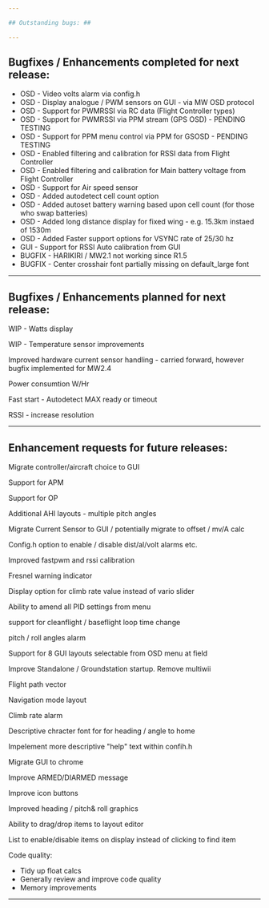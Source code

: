 ```yaml
---

## Outstanding bugs: ##

---
```


## Bugfixes / Enhancements completed for next  release: ##

 * OSD    - Video volts alarm via config.h
 * OSD    - Display analogue / PWM sensors on GUI - via MW OSD protocol
 * OSD    - Support for PWMRSSI via RC data (Flight Controller types)
 * OSD    - Support for PWMRSSI via PPM stream (GPS OSD) - PENDING TESTING
 * OSD    - Support for PPM menu control via PPM for GSOSD - PENDING TESTING
 * OSD    - Enabled filtering and calibration for RSSI data from Flight Controller
 * OSD    - Enabled filtering and calibration for Main battery voltage from Flight Controller
 * OSD    - Support for Air speed sensor
 * OSD    - Added autodetect cell count option 
 * OSD    - Added autoset battery warning based upon cell count (for those who swap batteries) 
 * OSD    - Added long distance display for fixed wing - e.g. 15.3km instaed of 1530m 
 * OSD    - Added Faster support options for VSYNC rate of 25/30 hz
 * GUI    - Support for RSSI Auto calibration from GUI
 * BUGFIX - HARIKIRI / MW2.1 not working since R1.5
 * BUGFIX - Center crosshair font partially missing on default_large font

---

## Bugfixes / Enhancements planned for next  release: ##

WIP - Watts display

WIP - Temperature sensor improvements

Improved hardware current sensor handling - carried forward, however bugfix implemented for MW2.4

Power consumtion W/Hr 

Fast start - Autodetect MAX ready or timeout

RSSI - increase resolution

---

## Enhancement requests for future releases: ##

Migrate controller/aircraft choice to GUI

Support for APM

Support for OP

Additional AHI layouts - multiple pitch angles

Migrate Current Sensor to GUI / potentially migrate to offset / mv/A calc 

Config.h option to enable / disable dist/al/volt alarms etc.

Improved fastpwm and rssi calibration

Fresnel warning indicator

Display option for climb rate value instead of vario slider

Ability to amend all PID settings from menu

support for cleanflight / baseflight loop time change

pitch / roll angles alarm

Support for 8 GUI layouts selectable from OSD menu at field

Improve Standalone / Groundstation startup. Remove multiwii

Flight path vector

Navigation mode layout

Climb rate alarm

Descriptive chracter font for for heading / angle to home

Impelement more descriptive "help" text within confih.h

Migrate GUI to chrome

Improve ARMED/DIARMED message

Improve icon buttons

Improved heading / pitch& roll graphics 

Ability to drag/drop items to layout editor

List to enable/disable items on display instead of clicking to find item


Code quality:

 - Tidy up float calcs
 - Generally review and improve code quality
 - Memory improvements
 
---
 








